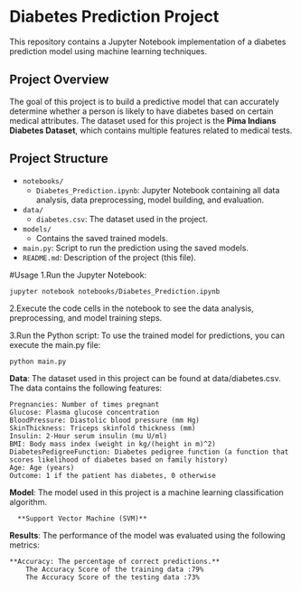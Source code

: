 # Diabetes Prediction Project

This repository contains a Jupyter Notebook implementation of a diabetes prediction model using machine learning techniques.

## Project Overview

The goal of this project is to build a predictive model that can accurately determine whether a person is likely to have diabetes based on certain medical attributes. The dataset used for this project is the **Pima Indians Diabetes Dataset**, which contains multiple features related to medical tests.

## Project Structure

- `notebooks/`
  - `Diabetes_Prediction.ipynb`: Jupyter Notebook containing all data analysis, data preprocessing, model building, and evaluation.
- `data/`
  - `diabetes.csv`: The dataset used in the project.
- `models/`
  - Contains the saved trained models.
- `main.py`: Script to run the prediction using the saved models.
- `README.md`: Description of the project (this file).

#Usage
1.Run the Jupyter Notebook:
    
    jupyter notebook notebooks/Diabetes_Prediction.ipynb

2.Execute the code cells in the notebook to see the data analysis, preprocessing, and model training steps.

3.Run the Python script: To use the trained model for predictions, you can execute the main.py file:
   
    python main.py

**Data**:
  The dataset used in this project can be found at data/diabetes.csv. The data contains the following features:

    Pregnancies: Number of times pregnant
    Glucose: Plasma glucose concentration
    BloodPressure: Diastolic blood pressure (mm Hg)
    SkinThickness: Triceps skinfold thickness (mm)
    Insulin: 2-Hour serum insulin (mu U/ml)
    BMI: Body mass index (weight in kg/(height in m)^2)
    DiabetesPedigreeFunction: Diabetes pedigree function (a function that scores likelihood of diabetes based on family history)
    Age: Age (years)
    Outcome: 1 if the patient has diabetes, 0 otherwise

**Model**:
  The model used in this project is a machine learning classification algorithm.
      
      **Support Vector Machine (SVM)**

**Results**: 
  The performance of the model was evaluated using the following metrics:
    
    **Accuracy: The percentage of correct predictions.**
        The Accuracy Score of the training data :79%
        The Accuracy Score of the testing data :73%

